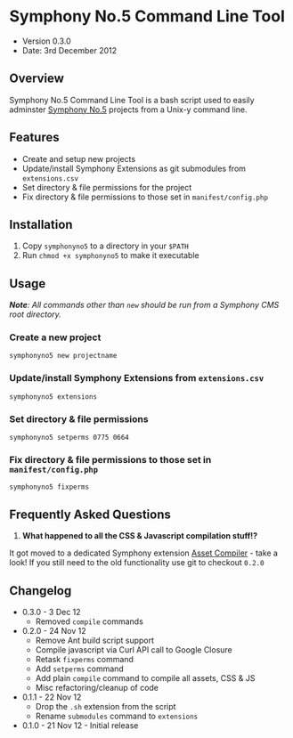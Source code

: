 # Symphony No.5 Command Line Tool

* Version 0.3.0
* Date: 3rd December 2012

## Overview

Symphony No.5 Command Line Tool is a bash script used to easily adminster [Symphony No.5](http://github.com/firegoby/symphonyno5.git) projects from a Unix-y command line.

## Features

* Create and setup new projects
* Update/install Symphony Extensions as git submodules from `extensions.csv`
* Set directory & file permissions for the project
* Fix directory & file permissions to those set in `manifest/config.php`

## Installation

1. Copy `symphonyno5` to a directory in your `$PATH`
2. Run `chmod +x symphonyno5` to make it executable

## Usage

***Note**: All commands other than `new` should be run from a Symphony CMS root directory.*

### Create a new project

    symphonyno5 new projectname

### Update/install Symphony Extensions from `extensions.csv`

    symphonyno5 extensions

### Set directory & file permissions

    symphonyno5 setperms 0775 0664

### Fix directory & file permissions to those set in `manifest/config.php`

    symphonyno5 fixperms

## Frequently Asked Questions

1. **What happened to all the CSS & Javascript compilation stuff!?**

  It got moved to a dedicated Symphony extension [Asset Compiler](http://github.com/firegoby/asset_compiler) - take a look! If you still need to the old functionality use git to checkout `0.2.0`

## Changelog

* 0.3.0 - 3 Dec 12
  * Removed `compile` commands
* 0.2.0 - 24 Nov 12
  * Remove Ant build script support
  * Compile javascript via Curl API call to Google Closure
  * Retask `fixperms` command
  * Add `setperms` command
  * Add plain `compile` command to compile all assets, CSS & JS
  * Misc refactoring/cleanup of code
* 0.1.1 - 22 Nov 12 
  * Drop the `.sh` extension from the script
  * Rename `submodules` command to `extensions`
* 0.1.0 - 21 Nov 12 - Initial release
